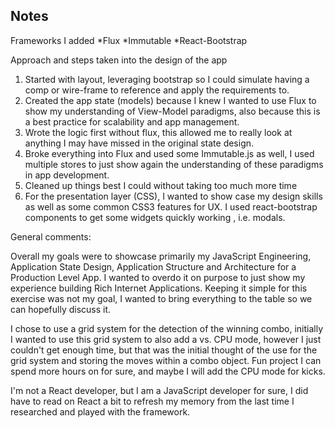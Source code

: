 ## Notes

Frameworks I added
*Flux
*Immutable
*React-Bootstrap

Approach and steps taken into the design of the app

1. Started with layout, leveraging bootstrap so I could simulate having a comp or wire-frame to reference and apply the requirements to.
2. Created the app state (models) because I knew I wanted to use Flux to show my understanding of View-Model paradigms, also because this is a best practice for scalability and app management. 
3. Wrote the logic first without flux, this allowed me to really look at anything I may have missed in the original state design. 
4. Broke everything into Flux and used some Immutable.js as well, I used multiple stores to just show again the understanding of these paradigms in app development. 
5. Cleaned up things best I could without taking too much more time
6. For the presentation layer (CSS), I wanted to show case my design skills as well as some common CSS3 features for UX. I used react-bootstrap components to get some widgets quickly working , i.e. modals. 

General comments:

Overall my goals were to showcase primarily my JavaScript Engineering, Application State Design, Application Structure and Architecture for a Production Level App. I wanted to overdo it on purpose to just show my experience building Rich Internet Applications. Keeping it simple for this exercise was not my goal, I wanted to bring everything to the table so we can hopefully discuss it. 

I chose to use a grid system for the detection of the winning combo, initially I wanted to use this grid system to also add a vs. CPU mode, however I just couldn't get enough time, but that was the initial thought of the use for the grid system and storing the moves within a combo object. Fun project I can spend more hours on for sure, and maybe I will add the CPU mode for kicks. 

I'm not a React developer, but I am a JavaScript developer for sure, I did have to read on React a bit to refresh my memory from the last time I researched and played with the framework. 


